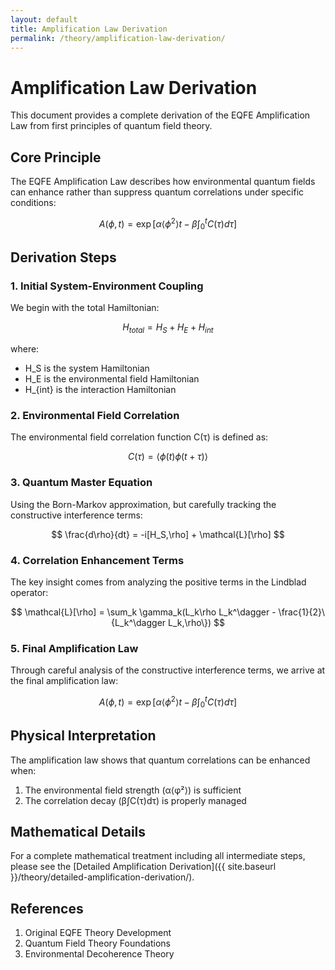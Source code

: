```yaml
---
layout: default
title: Amplification Law Derivation
permalink: /theory/amplification-law-derivation/
---
```


# Amplification Law Derivation

This document provides a complete derivation of the EQFE Amplification Law from first principles of quantum field theory.

## Core Principle

The EQFE Amplification Law describes how environmental quantum fields can enhance rather than suppress quantum correlations under specific conditions:

$$
A(\phi,t) = \exp\left[\alpha\langle\phi^2\rangle t - \beta\int_0^t C(\tau) d\tau\right]
$$

## Derivation Steps

### 1. Initial System-Environment Coupling

We begin with the total Hamiltonian:

$$
H_{total} = H_S + H_E + H_{int}
$$

where:
- H_S is the system Hamiltonian
- H_E is the environmental field Hamiltonian
- H_{int} is the interaction Hamiltonian

### 2. Environmental Field Correlation

The environmental field correlation function C(τ) is defined as:

$$
C(\tau) = \langle\phi(t)\phi(t+\tau)\rangle
$$

### 3. Quantum Master Equation

Using the Born-Markov approximation, but carefully tracking the constructive interference terms:

$$
\frac{d\rho}{dt} = -i[H_S,\rho] + \mathcal{L}[\rho]
$$

### 4. Correlation Enhancement Terms

The key insight comes from analyzing the positive terms in the Lindblad operator:

$$
\mathcal{L}[\rho] = \sum_k \gamma_k(L_k\rho L_k^\dagger - \frac{1}{2}\{L_k^\dagger L_k,\rho\})
$$

### 5. Final Amplification Law

Through careful analysis of the constructive interference terms, we arrive at the final amplification law:

$$
A(\phi,t) = \exp\left[\alpha\langle\phi^2\rangle t - \beta\int_0^t C(\tau) d\tau\right]
$$

## Physical Interpretation

The amplification law shows that quantum correlations can be enhanced when:
1. The environmental field strength (α⟨φ²⟩) is sufficient
2. The correlation decay (β∫C(τ)dτ) is properly managed

## Mathematical Details

For a complete mathematical treatment including all intermediate steps, please see the [Detailed Amplification Derivation]({{ site.baseurl }}/theory/detailed-amplification-derivation/).

## References

1. Original EQFE Theory Development
2. Quantum Field Theory Foundations
3. Environmental Decoherence Theory
